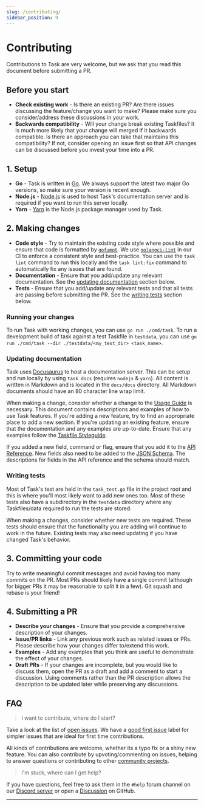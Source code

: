 ```yaml
---
slug: /contributing/
sidebar_position: 9
---
```


# Contributing

Contributions to Task are very welcome, but we ask that you read this document before submitting a PR.

## Before you start

- **Check existing work** - Is there an existing PR? Are there issues discussing the feature/change you want to make? Please make sure you consider/address these discussions in your work.
- **Backwards compatibility** - Will your change break existing Taskfiles? It is much more likely that your change will merged if it backwards compatible. Is there an approach you can take that maintains this compatibility? If not, consider opening an issue first so that API changes can be discussed before you invest your time into a PR.

## 1. Setup

- **Go** - Task is written in [Go](https://go.dev). We always support the latest two major Go versions, so make sure your version is recent enough.
- **Node.js** - [Node.js](https://nodejs.org/en/) is used to host Task's documentation server and is required if you want to run this server locally.
- **Yarn** - [Yarn](https://yarnpkg.com/) is the Node.js package manager used by Task.

## 2. Making changes

- **Code style** - Try to maintain the existing code style where possible and ensure that code is formatted by [`gofumpt`](https://github.com/mvdan/gofumpt). We use [`golangci-lint`](https://golangci-lint.run/) in our CI to enforce a consistent style and best-practice. You can use the `task lint` command to run this locally and the `task lint:fix` command to automatically fix any issues that are found.
- **Documentation** - Ensure that you add/update any relevant documentation. See the [updating documentation](#updating-documentation) section below.
- **Tests** - Ensure that you add/update any relevant tests and that all tests are passing before submitting the PR. See the [writing tests](#writing-tests) section below.

### Running your changes

To run Task with working changes, you can use `go run ./cmd/task`. To run a development build of task against a test Taskfile in `testdata`, you can use `go run ./cmd/task --dir ./testdata/<my_test_dir> <task_name>`.

### Updating documentation

Task uses [Docusaurus](https://docusaurus.io) to host a documentation server. This can be setup and run locally by using `task docs` (requires `nodejs` & `yarn`). All content is written in Markdown and is located in the `docs/docs` directory. All Markdown documents should have an 80 character line wrap limit.

When making a change, consider whether a change to the [Usage Guide](./usage.md) is necessary. This document contains descriptions and examples of how to use Task features. If you're adding a new feature, try to find an appropriate place to add a new section. If you're updating an existing feature, ensure that the documentation and any examples are up-to-date. Ensure that any examples follow the [Taskfile Styleguide](./styleguide.md).

If you added a new field, command or flag, ensure that you add it to the [API Reference](./api_reference.md). New fields also need to be added to the [JSON Schema](https://github.com/go-task/task/blob/master/docs/static/schema.json). The descriptions for fields in the API reference and the schema should match.

### Writing tests

Most of Task's test are held in the `task_test.go` file in the project root and this is where you'll most likely want to add new ones too. Most of these tests also have a subdirectory in the `testdata` directory where any Taskfiles/data required to run the tests are stored.

When making a changes, consider whether new tests are required. These tests should ensure that the functionality you are adding will continue to work in the future. Existing tests may also need updating if you have changed Task's behavior.

## 3. Committing your code

Try to write meaningful commit messages and avoid having too many commits on the PR. Most PRs should likely have a single commit (although for bigger PRs it may be reasonable to split it in a few). Git squash and rebase is your friend!

## 4. Submitting a PR

- **Describe your changes** - Ensure that you provide a comprehensive description of your changes.
- **Issue/PR links** - Link any previous work such as related issues or PRs. Please describe how your changes differ to/extend this work.
- **Examples** - Add any examples that you think are useful to demonstrate the effect of your changes.
- **Draft PRs** - If your changes are incomplete, but you would like to discuss them, open the PR as a draft and add a comment to start a discussion. Using comments rather than the PR description allows the description to be updated later while preserving any discussions.

## FAQ

> I want to contribute, where do I start?

Take a look at the list of [open issues](https://github.com/go-task/task/issues). We have a [good first issue](https://github.com/go-task/task/issues?q=is%3Aissue+is%3Aopen+label%3A%22good+first+issue%22) label for simpler issues that are ideal for first time contributions.

All kinds of contributions are welcome, whether its a typo fix or a shiny new feature. You can also contribute by upvoting/commenting on issues, helping to answer questions or contributing to other [community projects](./community.md).

> I'm stuck, where can I get help?

If you have questions, feel free to ask them in the `#help` forum channel on our [Discord server](https://discord.gg/6TY36E39UK) or open a [Discussion](https://github.com/go-task/task/discussions) on GitHub.

---

<!-- prettier-ignore-start -->

<!-- prettier-ignore-end -->
